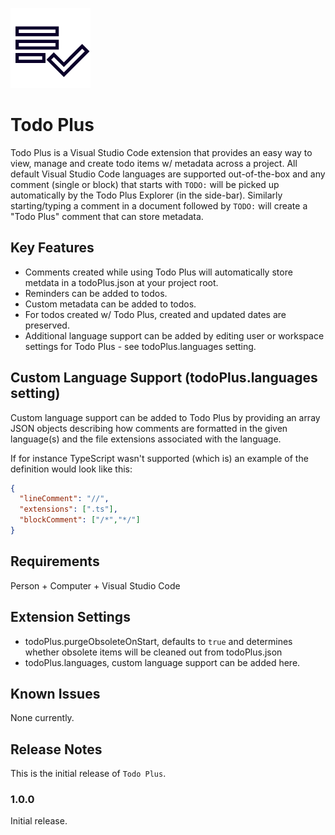 ![Todo Plus](media/icon.png)

# Todo Plus

Todo Plus is a Visual Studio Code extension that provides an easy way to view, manage and create todo items w/ metadata across a project. All default Visual Studio Code languages are supported out-of-the-box and any comment (single or block) that starts with `TODO:` will be picked up automatically by the Todo Plus Explorer (in the side-bar). Similarly starting/typing a comment in a document followed by `TODO:` will create a "Todo Plus" comment that can store metadata.

## Key Features
- Comments created while using Todo Plus will automatically store metdata in a todoPlus.json at your project root.
- Reminders can be added to todos.
- Custom metadata can be added to todos.
- For todos created w/ Todo Plus, created and updated dates are preserved.
- Additional language support can be added by editing user or workspace settings for Todo Plus - see todoPlus.languages setting.

## Custom Language Support (todoPlus.languages setting)
Custom language support can be added to Todo Plus by providing an array JSON objects describing how comments are formatted in the given language(s) and the file extensions associated with the language.

If for instance TypeScript wasn't supported (which is) an example of the definition would look like this:
```json
{
  "lineComment": "//",
  "extensions": [".ts"],
  "blockComment": ["/*","*/"]
}
```

## Requirements
Person + Computer + Visual Studio Code

## Extension Settings

- todoPlus.purgeObsoleteOnStart, defaults to `true` and determines whether obsolete items will be cleaned out from todoPlus.json
- todoPlus.languages, custom language support can be added here.

## Known Issues

None currently.

## Release Notes

This is the initial release of `Todo Plus`.

### 1.0.0

Initial release.
